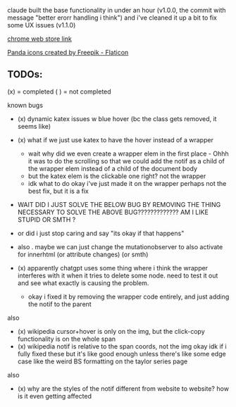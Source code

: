 claude built the base functionality in under an hour (v1.0.0, the commit with message "better erorr handling i think") and i've cleaned it up a bit to fix some UX issues (v1.1.0)

<a href="https://chromewebstore.google.com/detail/latex-copier/kgbkjmgilnbhfaihbekpoedfjmfdncgl">chrome web store link</a>

<a href="https://www.flaticon.com/free-icons/panda" title="panda icons">Panda icons created by Freepik - Flaticon</a>

## TODOs:
(x) = completed
( ) = not completed

known bugs
- (x) dynamic katex issues w blue hover (bc the class gets removed, it seems like)
- (x) what if we just use katex to have the hover instead of a wrapper
    - wait why did we even create a wrapper elem in the first place - Ohhh it was to do the scrolling so that we could add the notif as a child of the wrapper elem instead of a child of the document body
    - but the katex elem is the clickable one right? not the wrapper
    - idk what to do
okay i've just made it on the wrapper
perhaps not the best fix, but it is a fix

- WAIT DID I JUST SOLVE THE BELOW BUG BY REMOVING THE THING NECESSARY TO SOLVE THE ABOVE BUG????????????? AM I LIKE STUPID OR SMTH ?
- or did i just stop caring and say "its okay if that happens"
- also . maybe we can just change the mutationobserver to also activate for innerhtml (or attribute changes) (or smth)

- (x) apparently chatgpt uses some thing where i think the wrapper interferes with it when it tries to delete some node. need to test it out and see what exactly is causing the problem.
    - okay i fixed it by removing the wrapper code entirely, and just adding the notif to the parent

also
- (x) wikipedia cursor+hover is only on the img, but the click-copy functionality is on the whole span
- (x) wikipedia notif is relative to the span coords, not the img
okay idk if i fully fixed these but it's like good enough unless there's like some edge case like the weird BS formatting on the taylor series page

also
- (x) why are the styles of the notif different from website to website? how is it even getting affected